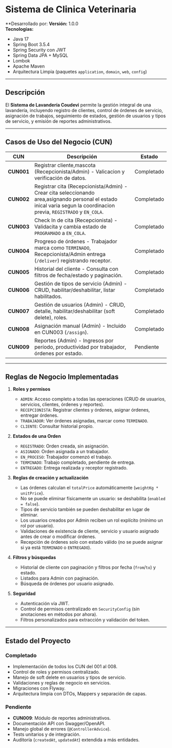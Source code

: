 # Sistema de Clinica Veterinaria

**Desarrollado por:
**Versión:** 1.0.0  
**Tecnologías:**
- Java 17
- Spring Boot 3.5.4
- Spring Security con JWT
- Spring Data JPA + MySQL
- Lombok
- Apache Maven
- Arquitectura Limpia (paquetes `application`, `domain`, `web`, `config`)

---

##  Descripción
El **Sistema de Lavandería Coudevi** permite la gestión integral de una lavandería, incluyendo registro de clientes, control de órdenes de servicio, asignación de trabajos, seguimiento de estados, gestión de usuarios y tipos de servicio, y emisión de reportes administrativos.

---

##  Casos de Uso del Negocio (CUN)

| CUN     | Descripción                                                                                   | Estado |
|---------|-----------------------------------------------------------------------------------------------|--------|
| **CUN001** | Registrar cliente,mascota (Recepcionista/Admin) - Valicacion y verificación de datos.                    |  Completado |
| **CUN002** | Registrar cita (Recepcionista/Admin) - Crear cita seleccionando area,asignando personal el estado inical  varia segun la coordinacion previa, `REGISTRADO` y `EN_COLA`. |  Completado |
| **CUN003** | Check In de cita (Recepcionista) - Validacita y cambia estado de `PROGRAMADO` a `EN_COLA`.             |  Completado |
| **CUN004** | Progreso de órdenes - Trabajador marca como `TERMINADO`, Recepcionista/Admin entrega (`/deliver`) registrando receptor. |  Completado |
| **CUN005** | Historial del cliente - Consulta con filtros de fecha/estado y paginación.                     |  Completado |
| **CUN006** | Gestión de tipos de servicio (Admin) - CRUD, habilitar/deshabilitar, listar habilitados.       |  Completado |
| **CUN007** | Gestión de usuarios (Admin) - CRUD, detalle, habilitar/deshabilitar (soft delete), roles.      |  Completado |
| **CUN008** | Asignación manual (Admin) - Incluido en CUN003 (`/assign`).                                     |  Completado |
| **CUN009** | Reportes (Admin) - Ingresos por período, productividad por trabajador, órdenes por estado.     |  Pendiente |

---

##  Reglas de Negocio Implementadas

1. **Roles y permisos**
    - `ADMIN`: Acceso completo a todas las operaciones (CRUD de usuarios, servicios, clientes, órdenes y reportes).
    - `RECEPCIONISTA`: Registrar clientes y órdenes, asignar órdenes, entregar órdenes.
    - `TRABAJADOR`: Ver órdenes asignadas, marcar como `TERMINADO`.
    - `CLIENTE`: Consultar historial propio.

2. **Estados de una Orden**
    - `REGISTRADO`: Orden creada, sin asignación.
    - `ASIGNADO`: Orden asignada a un trabajador.
    - `EN_PROCESO`: Trabajador comenzó el trabajo.
    - `TERMINADO`: Trabajo completado, pendiente de entrega.
    - `ENTREGADO`: Entrega realizada y receptor registrado.

3. **Reglas de creación y actualización**
    - Las órdenes calculan el `totalPrice` automáticamente (`weightKg * unitPrice`).
    - No se puede eliminar físicamente un usuario: se deshabilita (`enabled = false`).
    - Tipos de servicio también se pueden deshabilitar en lugar de eliminar.
    - Los usuarios creados por Admin reciben un rol explícito (mínimo un rol por usuario).
    - Validaciones de existencia de cliente, servicio y usuario asignado antes de crear o modificar órdenes.
    - Recepción de órdenes solo con estado válido (no se puede asignar si ya está `TERMINADO` o `ENTREGADO`).

4. **Filtros y búsquedas**
    - Historial de cliente con paginación y filtros por fecha (`from`/`to`) y estado.
    - Listados para Admin con paginación.
    - Búsqueda de órdenes por usuario asignado.

5. **Seguridad**
    - Autenticación vía JWT.
    - Control de permisos centralizado en `SecurityConfig` (sin anotaciones en métodos por ahora).
    - Filtros personalizados para extracción y validación del token.

---

##  Estado del Proyecto

### Completado 
- Implementación de todos los CUN del 001 al 008.
- Control de roles y permisos centralizado.
- Manejo de soft delete en usuarios y tipos de servicio.
- Validaciones y reglas de negocio en servicios.
- Migraciones con Flyway.
- Arquitectura limpia con DTOs, Mappers y separación de capas.

### Pendiente 
- **CUN009**: Módulo de reportes administrativos.
- Documentación API con Swagger/OpenAPI.
- Manejo global de errores (`@ControllerAdvice`).
- Tests unitarios y de integración.
- Auditoría (`createdAt`, `updatedAt`) extendida a más entidades.

